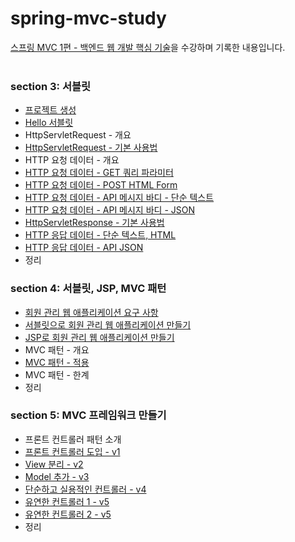 # spring-mvc-study
[스프링 MVC 1편 - 백엔드 웹 개발 핵심 기술](https://www.inflearn.com/course/%EC%8A%A4%ED%94%84%EB%A7%81-mvc-1?srsltid=AfmBOooqwovo2qQ3qVEZGNJhu28TFwdIxLQQBLoAIcBfvMY6hLr0GNAh)을 수강하며 기록한 내용입니다.
<br>
<br>
### section 3: 서블릿
- [프로젝트 생성](https://github.com/j1suk1m/spring-mvc-study/commit/8123cf6a64110fadde5664dfa490c19da7f8d30e)
- [Hello 서블릿](https://github.com/j1suk1m/spring-mvc-study/commit/9c146660b1a10a47ddb8c4bcf61924cf5a8496c2)
- HttpServletRequest - 개요
- [HttpServletRequest - 기본 사용법](https://github.com/j1suk1m/spring-mvc-study/commit/b6d065fb57a25520dc26a631aeec6e8d4b458e69)
- HTTP 요청 데이터 - 개요
- [HTTP 요청 데이터 - GET 쿼리 파라미터](https://github.com/j1suk1m/spring-mvc-study/commit/82464be34a0669a2b5379f939228eeb5cf327836)
- [HTTP 요청 데이터 - POST HTML Form](https://github.com/j1suk1m/spring-mvc-study/commit/494b1cf32143c01da39f488240e5a709e1689d54)
- [HTTP 요청 데이터 - API 메시지 바디 - 단순 텍스트](https://github.com/j1suk1m/spring-mvc-study/commit/eda485657b66eac4303ad945f550830a07adda38)
- [HTTP 요청 데이터 - API 메시지 바디 - JSON](https://github.com/j1suk1m/spring-mvc-study/commit/755e209916ab6affedbd77ee4f001f08d3f7f139)
- [HttpServletResponse - 기본 사용법](https://github.com/j1suk1m/spring-mvc-study/commit/7c9f0ae1a27680779919567f5dcd25258212f9f8)
- [HTTP 응답 데이터 - 단순 텍스트, HTML](https://github.com/j1suk1m/spring-mvc-study/commit/0105b333157d021cf1a6df8f8688457013d54a6d)
- [HTTP 응답 데이터 - API JSON](https://github.com/j1suk1m/spring-mvc-study/commit/890fb32d4afe0da5780702b2ec432a2fd30c5ca6)
- 정리

### section 4: 서블릿, JSP, MVC 패턴
- [회원 관리 웹 애플리케이션 요구 사항](https://github.com/j1suk1m/spring-mvc-study/commit/d3d55d5baddb2bb9c637ca1814af7f4dd660278a)
- [서블릿으로 회원 관리 웹 애플리케이션 만들기](https://github.com/j1suk1m/spring-mvc-study/commit/a0dc539b0ec0bc24a682d7252a8a92999010b355)
- [JSP로 회원 관리 웹 애플리케이션 만들기](https://github.com/j1suk1m/spring-mvc-study/commit/e30b8792db4eabafe864796e6e51ebb8576170f4)
- MVC 패턴 - 개요
- [MVC 패턴 - 적용](https://github.com/j1suk1m/spring-mvc-study/commit/d7b595bec0255f74afe9f1812df766be1657d456)
- MVC 패턴 - 한계
- 정리

### section 5: MVC 프레임워크 만들기
- 프론트 컨트롤러 패턴 소개
- [프론트 컨트롤러 도입 - v1](https://github.com/j1suk1m/spring-mvc-study/commit/70561534999ec01fbee15209da23bd0876d652f1)
- [View 분리 - v2](https://github.com/j1suk1m/spring-mvc-study/commit/3c6f3499f8e7176bb86d7e4e6ff1ecafc1ef5002)
- [Model 추가 - v3](https://github.com/j1suk1m/spring-mvc-study/commit/b26f29c7ea7b96d20a6425301b3a31d31b26e635)
- [단순하고 실용적인 컨트롤러 - v4](https://github.com/j1suk1m/spring-mvc-study/commit/5ec97bba81deea5406248821b694faa412130979)
- [유연한 컨트롤러 1 - v5](https://github.com/j1suk1m/spring-mvc-study/commit/8ab99f8b875f54b1b987bd840bd8efaf1a0e3d20)
- [유연한 컨트롤러 2 - v5](https://github.com/j1suk1m/spring-mvc-study/commit/3fde510035366c29ee3bbb6411533e587a1bbe4c)
- 정리